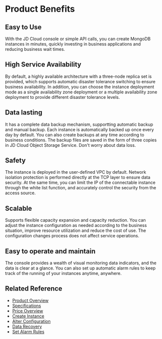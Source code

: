 # Product Benefits

## Easy to Use

With the JD Cloud console or simple API calls, you can create MongoDB instances in minutes, quickly investing in business applications and reducing business wait times.

## High Service Availability

By default, a highly available architecture with a three-node replica set is provided, which supports automatic disaster tolerance switching to ensure business availability. In addition, you can choose the instance deployment mode as a single availability zone deployment or a multiple availability zone deployment to provide different disaster tolerance levels.

## Data lasting

It has a complete data backup mechanism, supportting automatic backup and manual backup. Each instance is automatically backed up once every day by default. You can also create backups at any time according to business conditions. The backup files are saved in the form of three copies in JD Cloud Object Storage Service. Don't worry about data loss.

## Safety

The instance is deployed in the user-defined VPC by default. Network isolation protection is performed directly at the TCP layer to ensure data security. At the same time, you can limit the IP of the connectable instance through the white list function, and accurately control the security from the access source.

## Scalable

Supports flexible capacity expansion and capacity reduction. You can adjust the instance configuration as needed according to the business situation, improve resource utilization and reduce the cost of use. The configuration changes process does not affect service operations.

## Easy to operate and maintain
The console provides a wealth of visual monitoring data indicators, and the data is clear at a glance. You can also set up automatic alarm rules to keep track of the running of your instances anytime, anywhere.

## Related Reference

- [Product Overview](../Introduction/What-Is-MongoDB.md)
- [Specifications](../Product-Introduction/Specification.md)
- [Price Overview](../Pricing/Price-Overview.md)
- [Create Instance](../Getting-Started/Create-Instance.md)
- [Alter Configuration](../Operation-Guide/Instance-Management/Modify-Instance-Spec.md)
- [Data Recovery](../Operation-Guide/Backup/Restore-Instance.md)
- [Set Alarm Rules](../Operation-Guide/Monitoring/Alarm-Rules.md)
